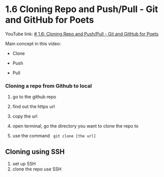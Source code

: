 # 1.6 Cloning Repo and Push/Pull - Git and GitHub for Poets

YouTube link: [# 1.6: Cloning Repo and Push/Pull - Git and GitHub for Poets](https://www.youtube.com/@TheCodingTrain)

Main concept in this video:

- Clone

- Push

- Pull

### Cloning a repo from Github to local

1. go to the github repo

2. find out the https url

3. copy the url

4. open terminal, go the directory you want to clone the repo to

5. use the command ` git clone [the url]`

## Cloning using SSH

1. set up SSH
2. clone the repo use SSH
